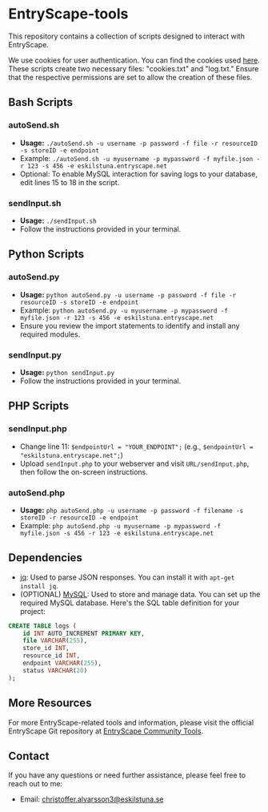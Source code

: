 # EntryScape-tools

This repository contains a collection of scripts designed to interact with EntryScape.

We use cookies for user authentication. You can find the cookies used [here](https://swagger.entryscape.com/#/auth/loginCookie). These scripts create two necessary files: "cookies.txt" and "log.txt." Ensure that the respective permissions are set to allow the creation of these files.

## Bash Scripts

### autoSend.sh

- **Usage:** `./autoSend.sh -u username -p password -f file -r resourceID -s storeID -e endpoint`
- Example: `./autoSend.sh -u myusername -p mypassword -f myfile.json -r 123 -s 456 -e eskilstuna.entryscape.net`
- Optional: To enable MySQL interaction for saving logs to your database, edit lines 15 to 18 in the script.

### sendInput.sh

- **Usage:** `./sendInput.sh`
- Follow the instructions provided in your terminal.

## Python Scripts

### autoSend.py

- **Usage:** `python autoSend.py -u username -p password -f file -r resourceID -s storeID -e endpoint`
- Example: `python autoSend.py -u myusername -p mypassword -f myfile.json -r 123 -s 456 -e eskilstuna.entryscape.net`
- Ensure you review the import statements to identify and install any required modules.

### sendInput.py

- **Usage:** `python sendInput.py`
- Follow the instructions provided in your terminal.

## PHP Scripts

### sendInput.php

- Change line 11: `$endpointUrl = "YOUR_ENDPOINT";` (e.g., `$endpointUrl = "eskilstuna.entryscape.net";`)
- Upload `sendInput.php` to your webserver and visit `URL/sendInput.php`, then follow the on-screen instructions.

### autoSend.php

- **Usage:** `php autoSend.php -u username -p password -f filename -s storeID -r resourceID -e endpoint`
- Example: `php autoSend.php -u myusername -p mypassword -f myfile.json -s 456 -r 123 -e eskilstuna.entryscape.net`

## Dependencies

- [jq](https://jqlang.github.io/jq/): Used to parse JSON responses. You can install it with `apt-get install jq`.
- (OPTIONAL) [MySQL](https://www.mysql.com/): Used to store and manage data. You can set up the required MySQL database. Here's the SQL table definition for your project:

```sql
CREATE TABLE logs (
    id INT AUTO_INCREMENT PRIMARY KEY,
    file VARCHAR(255),
    store_id INT,
    resource_id INT,
    endpoint VARCHAR(255),
    status VARCHAR(20)
);
```

## More Resources

For more EntryScape-related tools and information, please visit the official EntryScape Git repository at [EntryScape Community Tools](https://github.com/entryscape/community-tools).

## Contact

If you have any questions or need further assistance, please feel free to reach out to me:

- Email: [christoffer.alvarsson3@eskilstuna.se](mailto:christoffer.alvarsson3@eskilstuna.se)
